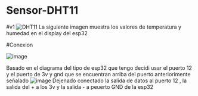 # Sensor-DHT11

#v1
![DHT11](https://user-images.githubusercontent.com/80295696/134989698-b70b18a1-55c3-409b-a289-0a7de363896d.jpeg)
La siguiente imagen muestra los valores de temperatura y humedad en el display del esp32

#Conexion

![image](https://user-images.githubusercontent.com/80295696/134990471-6bf72053-2405-45cf-b343-6cdfff555e3d.png)

Basado en el diagrama del tipo de esp32 que tengo decidi usar el puerto 12 y el puerto de 3v y gnd que se encuentran arriba del puerto anteriorimente señalado
![image](https://user-images.githubusercontent.com/80295696/134990608-848fa0a7-bdb8-442c-a6ec-a14c5ac13bc2.png)
Dejenado conectado la salida de datos al puerto 12 , la salida del + a los 3v y la salida - a peuerto GND de la esp32
